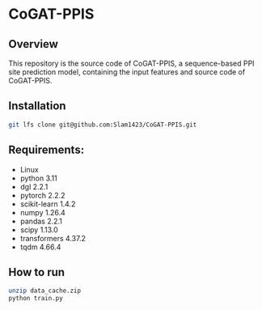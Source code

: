 # CoGAT-PPIS
## Overview
This repository is the source code of CoGAT-PPIS, a sequence-based PPI site prediction model, containing the input features and source code of CoGAT-PPIS.

## Installation
```bash
git lfs clone git@github.com:Slam1423/CoGAT-PPIS.git
```

## Requirements:
- Linux
- python 3.11
- dgl 2.2.1
- pytorch 2.2.2
- scikit-learn 1.4.2
- numpy 1.26.4
- pandas 2.2.1
- scipy 1.13.0
- transformers 4.37.2
- tqdm 4.66.4

## How to run

```bash
unzip data_cache.zip
python train.py
```

